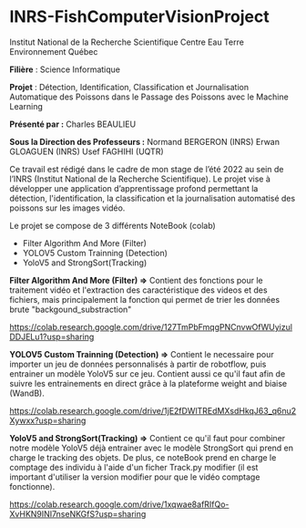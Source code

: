 # INRS-FishComputerVisionProject

Institut National de la Recherche Scientifique Centre Eau Terre Environnement Québec

**Filière** : Science Informatique

**Projet** : Détection, Identification, Classification et Journalisation Automatique des Poissons dans le Passage des Poissons avec le Machine Learning

**Présenté par :** 
Charles BEAULIEU

**Sous la Direction des Professeurs :** 
Normand BERGERON (INRS)
Erwan GLOAGUEN (INRS)
Usef FAGHIHI (UQTR)

Ce travail est rédigé dans le cadre de mon stage de l’été 2022 au sein de l’INRS (Institut National de la Recherche Scientifique). Le projet vise à développer une application d’apprentissage profond permettant la détection, l'identification, la classification et la journalisation automatisé des poissons sur les images vidéo.

Le projet se compose de 3 différents NoteBook (colab)

* Filter Algorithm And More (Filter)
* YOLOV5 Custom Trainning (Detection)
* YoloV5 and StrongSort(Tracking)

**Filter Algorithm And More (Filter) =>**
Contient des fonctions pour le traitement vidéo et l'extraction des caractéristique des videos et des fichiers, mais principalement la fonction qui permet de trier les données brute "backgound_substraction"

https://colab.research.google.com/drive/127TmPbFmqgPNCnvwOfWUyizulDDJELu1?usp=sharing

**YOLOV5 Custom Trainning (Detection) =>**
Contient le necessaire pour importer un jeu de données personnalisés à partir de robotflow, puis entrainer un modèle YoloV5 sur ce jeu. Contient aussi ce qu'il faut afin de suivre les entrainements en direct grâce à la plateforme weight and biaise (WandB).

https://colab.research.google.com/drive/1jE2fDWlTREdMXsdHkqJ63_q6nu2Xywxx?usp=sharing

**YoloV5 and StrongSort(Tracking) =>**
Contient ce qu'il faut pour combiner notre modèle YoloV5 déjà entrainer avec le modèle StrongSort qui prend en charge le tracking des objets. De plus, ce noteBook prend en charge le comptage des individu à l'aide d'un ficher Track.py modifier (il est important d'utiliser la version modifier pour que le vidéo comptage fonctionne). 

https://colab.research.google.com/drive/1xqwae8afRIfQo-XvHKN9INI7nseNKGfS?usp=sharing
